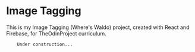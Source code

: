 # Image Tagging

This is my Image Tagging (Where's Waldo) project, created with React and Firebase, for TheOdinProject curriculum.

        Under construction...